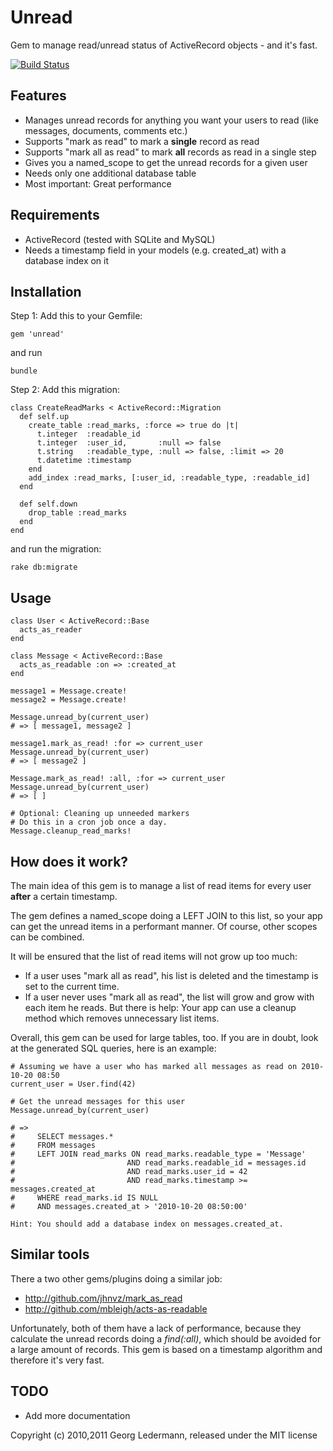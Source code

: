 Unread
======

Gem to manage read/unread status of ActiveRecord objects - and it's fast.

[![Build Status](http://travis-ci.org/ledermann/unread.png)](http://travis-ci.org/ledermann/unread)

## Features

* Manages unread records for anything you want your users to read (like messages, documents, comments etc.)
* Supports "mark as read" to mark a **single** record as read
* Supports "mark all as read" to mark **all** records as read in a single step
* Gives you a named_scope to get the unread records for a given user
* Needs only one additional database table
* Most important: Great performance


## Requirements

* ActiveRecord (tested with SQLite and MySQL)
* Needs a timestamp field in your models (e.g. created_at) with a database index on it


## Installation

Step 1: Add this to your Gemfile:
  
    gem 'unread'
    
  and run
  
    bundle
  
    
Step 2: Add this migration:
    
    class CreateReadMarks < ActiveRecord::Migration
      def self.up
        create_table :read_marks, :force => true do |t|
          t.integer  :readable_id
          t.integer  :user_id,       :null => false
          t.string   :readable_type, :null => false, :limit => 20
          t.datetime :timestamp
        end
        add_index :read_marks, [:user_id, :readable_type, :readable_id]
      end

      def self.down
        drop_table :read_marks
      end
    end

  and run the migration:
    
    rake db:migrate


## Usage

    class User < ActiveRecord::Base
      acts_as_reader
    end
    
    class Message < ActiveRecord::Base
      acts_as_readable :on => :created_at
    end

    message1 = Message.create!
    message2 = Message.create!
    
    Message.unread_by(current_user)
    # => [ message1, message2 ]
    
    message1.mark_as_read! :for => current_user
    Message.unread_by(current_user)
    # => [ message2 ]
    
    Message.mark_as_read! :all, :for => current_user
    Message.unread_by(current_user)
    # => [ ]
    
    # Optional: Cleaning up unneeded markers
    # Do this in a cron job once a day.
    Message.cleanup_read_marks!


## How does it work?

The main idea of this gem is to manage a list of read items for every user **after** a certain timestamp.

The gem defines a named_scope doing a LEFT JOIN to this list, so your app can get the unread items in a performant manner. Of course, other scopes can be combined.

It will be ensured that the list of read items will not grow up too much:

* If a user uses "mark all as read", his list is deleted and the timestamp is set to the current time.
* If a user never uses "mark all as read", the list will grow and grow with each item he reads. But there is help: Your app can use a cleanup method which removes unnecessary list items.

Overall, this gem can be used for large tables, too. If you are in doubt, look at the generated SQL queries, here is an example:

    # Assuming we have a user who has marked all messages as read on 2010-10-20 08:50
    current_user = User.find(42) 
    
    # Get the unread messages for this user
    Message.unread_by(current_user)
    
    # => 
    #     SELECT messages.* 
    #     FROM messages
    #     LEFT JOIN read_marks ON read_marks.readable_type = 'Message'
    #                         AND read_marks.readable_id = messages.id
    #                         AND read_marks.user_id = 42
    #                         AND read_marks.timestamp >= messages.created_at 
    #     WHERE read_marks.id IS NULL 
    #     AND messages.created_at > '2010-10-20 08:50:00'

    Hint: You should add a database index on messages.created_at.


## Similar tools

There a two other gems/plugins doing a similar job:

* http://github.com/jhnvz/mark_as_read
* http://github.com/mbleigh/acts-as-readable

Unfortunately, both of them have a lack of performance, because they calculate the unread records doing a _find(:all)_, which should be avoided for a large amount of records. This gem is based on a timestamp algorithm and therefore it's very fast.


## TODO

* Add more documentation


Copyright (c) 2010,2011 Georg Ledermann, released under the MIT license